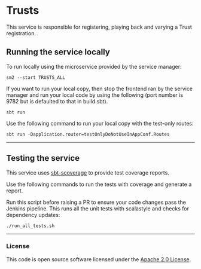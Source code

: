 # Trusts

This service is responsible for registering, playing back and varying a Trust registration.


## Running the service locally


To run locally using the microservice provided by the service manager:

```
sm2 --start TRUSTS_ALL
```


If you want to run your local copy, then stop the frontend ran by the service manager and run your local code by using the following (port number is 9782 but is defaulted to that in build.sbt).

`sbt run`

Use the following command to run your local copy with the test-only routes:

```
sbt run -Dapplication.router=testOnlyDoNotUseInAppConf.Routes
```

---

## Testing the service

This service uses [sbt-scoverage](https://github.com/scoverage/sbt-scoverage) to
provide test coverage reports.

Use the following commands to run the tests with coverage and generate a report.

Run this script before raising a PR to ensure your code changes pass the Jenkins pipeline. This runs all the unit tests with scalastyle and checks for dependency updates:

```
./run_all_tests.sh
```

---

### License

This code is open source software licensed under the [Apache 2.0 License]("http://www.apache.org/licenses/LICENSE-2.0.html").
